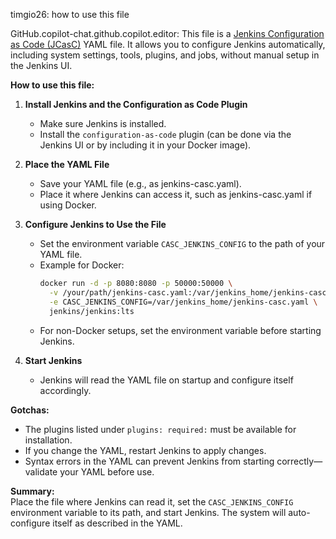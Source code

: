 timgio26: how to use this file

GitHub.copilot-chat.github.copilot.editor: This file is a [Jenkins Configuration as Code (JCasC)](https://github.com/jenkinsci/configuration-as-code-plugin) YAML file. It allows you to configure Jenkins automatically, including system settings, tools, plugins, and jobs, without manual setup in the Jenkins UI.

**How to use this file:**

1. **Install Jenkins and the Configuration as Code Plugin**
   - Make sure Jenkins is installed.
   - Install the `configuration-as-code` plugin (can be done via the Jenkins UI or by including it in your Docker image).

2. **Place the YAML File**
   - Save your YAML file (e.g., as jenkins-casc.yaml).
   - Place it where Jenkins can access it, such as jenkins-casc.yaml if using Docker.

3. **Configure Jenkins to Use the File**
   - Set the environment variable `CASC_JENKINS_CONFIG` to the path of your YAML file.
   - Example for Docker:
     ````bash
     docker run -d -p 8080:8080 -p 50000:50000 \
       -v /your/path/jenkins-casc.yaml:/var/jenkins_home/jenkins-casc.yaml \
       -e CASC_JENKINS_CONFIG=/var/jenkins_home/jenkins-casc.yaml \
       jenkins/jenkins:lts
     ````
   - For non-Docker setups, set the environment variable before starting Jenkins.

4. **Start Jenkins**
   - Jenkins will read the YAML file on startup and configure itself accordingly.

**Gotchas:**
- The plugins listed under `plugins: required:` must be available for installation.
- If you change the YAML, restart Jenkins to apply changes.
- Syntax errors in the YAML can prevent Jenkins from starting correctly—validate your YAML before use.

**Summary:**  
Place the file where Jenkins can read it, set the `CASC_JENKINS_CONFIG` environment variable to its path, and start Jenkins. The system will auto-configure itself as described in the YAML.